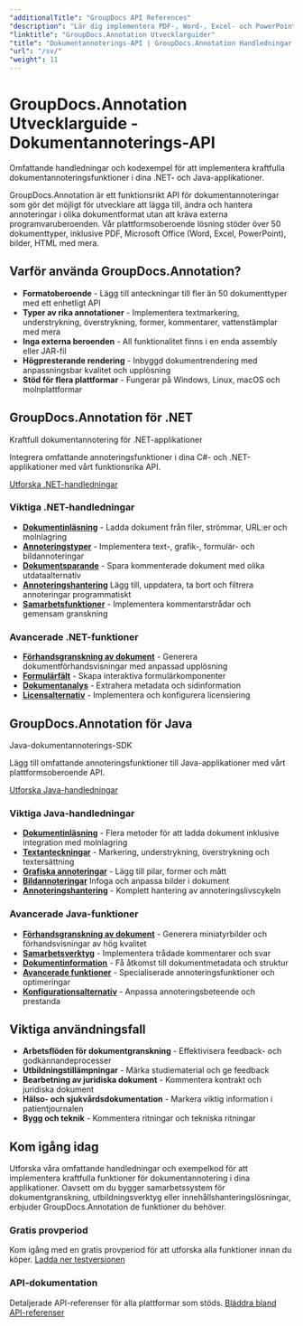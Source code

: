 ```yaml
---
"additionalTitle": "GroupDocs API References"
"description": "Lär dig implementera PDF-, Word-, Excel- och PowerPoint-dokumentannoteringar i .NET- och Java-applikationer. Steg-för-steg-handledningar för textmarkering, kommentarer, former och samarbetsfunktioner."
"linktitle": "GroupDocs.Annotation Utvecklarguider"
"title": "Dokumentannoterings-API | GroupDocs.Annotation Handledningar och SDK-exempel"
"url": "/sv/"
"weight": 11
---
```


# GroupDocs.Annotation Utvecklarguide - Dokumentannoterings-API

Omfattande handledningar och kodexempel för att implementera kraftfulla dokumentannoteringsfunktioner i dina .NET- och Java-applikationer.

GroupDocs.Annotation är ett funktionsrikt API för dokumentannoteringar som gör det möjligt för utvecklare att lägga till, ändra och hantera annoteringar i olika dokumentformat utan att kräva externa programvaruberoenden. Vår plattformsoberoende lösning stöder över 50 dokumenttyper, inklusive PDF, Microsoft Office (Word, Excel, PowerPoint), bilder, HTML med mera.

## Varför använda GroupDocs.Annotation?

- **Formatoberoende** - Lägg till anteckningar till fler än 50 dokumenttyper med ett enhetligt API
- **Typer av rika annotationer** - Implementera textmarkering, understrykning, överstrykning, former, kommentarer, vattenstämplar med mera
- **Inga externa beroenden** - All funktionalitet finns i en enda assembly eller JAR-fil
- **Högpresterande rendering** - Inbyggd dokumentrendering med anpassningsbar kvalitet och upplösning
- **Stöd för flera plattformar** - Fungerar på Windows, Linux, macOS och molnplattformar

## GroupDocs.Annotation för .NET

Kraftfull dokumentannotering för .NET-applikationer

Integrera omfattande annoteringsfunktioner i dina C#- och .NET-applikationer med vårt funktionsrika API.

[Utforska .NET-handledningar](./net/)

### Viktiga .NET-handledningar

- [**Dokumentinläsning**](./net/document-loading) - Ladda dokument från filer, strömmar, URL:er och molnlagring
- [**Annoteringstyper**](./net/text-annotations) - Implementera text-, grafik-, formulär- och bildannoteringar
- [**Dokumentsparande**](./net/document-saving) - Spara kommenterade dokument med olika utdataalternativ
- [**Annoteringshantering**](./net/annotation-management) Lägg till, uppdatera, ta bort och filtrera annoteringar programmatiskt
- [**Samarbetsfunktioner**](./net/reply-management) - Implementera kommentarstrådar och gemensam granskning

### Avancerade .NET-funktioner

- [**Förhandsgranskning av dokument**](./net/document-preview) - Generera dokumentförhandsvisningar med anpassad upplösning
- [**Formulärfält**](./net/form-field-annotations) - Skapa interaktiva formulärkomponenter
- [**Dokumentanalys**](./net/document-information) - Extrahera metadata och sidinformation
- [**Licensalternativ**](./net/licensing-and-configuration) - Implementera och konfigurera licensiering

## GroupDocs.Annotation för Java

Java-dokumentannoterings-SDK

Lägg till omfattande annoteringsfunktioner till Java-applikationer med vårt plattformsoberoende API.

[Utforska Java-handledningar](./java/)

### Viktiga Java-handledningar

- [**Dokumentinläsning**](./java/document-loading) - Flera metoder för att ladda dokument inklusive integration med molnlagring
- [**Textanteckningar**](./java/text-annotations) - Markering, understrykning, överstrykning och textersättning
- [**Grafiska annoteringar**](./java/graphical-annotations) - Lägg till pilar, former och mått
- [**Bildannoteringar**](./java/image-annotations) Infoga och anpassa bilder i dokument  
- [**Annoteringshantering**](./java/annotation-management) - Komplett hantering av annoteringslivscykeln

### Avancerade Java-funktioner

- [**Förhandsgranskning av dokument**](./java/document-preview) - Generera miniatyrbilder och förhandsvisningar av hög kvalitet
- [**Samarbetsverktyg**](./java/reply-management) - Implementera trådade kommentarer och svar
- [**Dokumentinformation**](./java/document-information) - Få åtkomst till dokumentmetadata och struktur
- [**Avancerade funktioner**](./java/advanced-features) - Specialiserade annoteringsfunktioner och optimeringar
- [**Konfigurationsalternativ**](./java/licensing-and-configuration) - Anpassa annoteringsbeteende och prestanda

## Viktiga användningsfall

- **Arbetsflöden för dokumentgranskning** - Effektivisera feedback- och godkännandeprocesser
- **Utbildningstillämpningar** - Märka studiematerial och ge feedback
- **Bearbetning av juridiska dokument** - Kommentera kontrakt och juridiska dokument
- **Hälso- och sjukvårdsdokumentation** - Markera viktig information i patientjournalen
- **Bygg och teknik** - Kommentera ritningar och tekniska ritningar

## Kom igång idag

Utforska våra omfattande handledningar och exempelkod för att implementera kraftfulla funktioner för dokumentannotering i dina applikationer. Oavsett om du bygger samarbetssystem för dokumentgranskning, utbildningsverktyg eller innehållshanteringslösningar, erbjuder GroupDocs.Annotation de funktioner du behöver.

### Gratis provperiod
Kom igång med en gratis provperiod för att utforska alla funktioner innan du köper.
[Ladda ner testversionen](https://releases.groupdocs.com/annotation/)

### API-dokumentation
Detaljerade API-referenser för alla plattformar som stöds.
[Bläddra bland API-referenser](https://reference.groupdocs.com/annotation/)